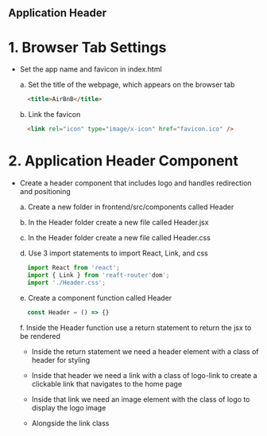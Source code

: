 ## Application Header

# 1. Browser Tab Settings
* Set the app name and favicon in index.html

  a.  Set the title of the webpage, which appears on the browser tab
  ```html
    <title>AirBnB</title>
  ```

  b.  Link the favicon
  ```html
    <link rel="icon" type="image/x-icon" href="favicon.ico" />
  ```

# 2.  Application Header Component
* Create a header component that includes logo and handles redirection and positioning

  a.  Create a new folder in frontend/src/components called Header

  b.  In the Header folder create a new file called Header.jsx

  c.  In the Header folder create a new file called Header.css

  d.  Use 3 import statements to import React, Link, and css
  ```js
    import React from 'react';
    import { Link } from 'reaft-router'dom';
    import './Header.css';
  ```

  e.  Create a component function called Header
  ```js
    const Header = () => {}
  ```

  f.  Inside the Header function use a return statement to return the jsx to be rendered

    * Inside the return statement we need a header element with a class of header for styling

    * Inside that header we need a link with a class of logo-link to create a clickable link that navigates to the home page

    * Inside that link we need an image element with the class of logo to display the logo image

    * Alongside the link class